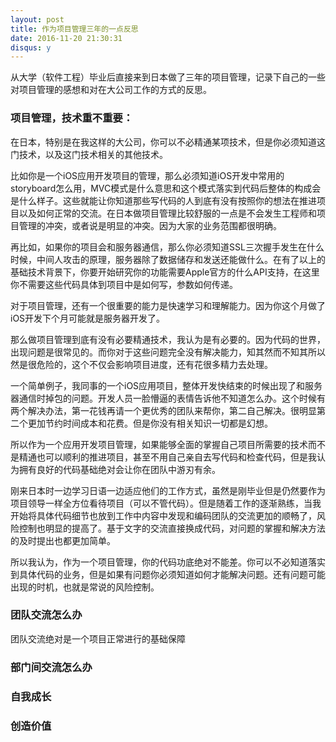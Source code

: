 ```yaml
---
layout: post
title: 作为项目管理三年的一点反思
date: 2016-11-20 21:30:31
disqus: y
---
```


从大学（软件工程）毕业后直接来到日本做了三年的项目管理，记录下自己的一些对项目管理的感想和对在大公司工作的方式的反思。

### 项目管理，技术重不重要：
在日本，特别是在我这样的大公司，你可以不必精通某项技术，但是你必须知道这门技术，以及这门技术相关的其他技术。  

比如你是一个iOS应用开发项目的管理，那么必须知道iOS开发中常用的storyboard怎么用，MVC模式是什么意思和这个模式落实到代码后整体的构成会是什么样子。这些就能让你知道那些写代码的人到底有没有按照你的想法在推进项目以及如何正常的交流。在日本做项目管理比较舒服的一点是不会发生工程师和项目管理的冲突，或者说是明显的冲突。因为大家的业务范围都很明确。  

再比如，如果你的项目会和服务器通信，那么你必须知道SSL三次握手发生在什么时候，中间人攻击的原理，服务器除了数据储存和发送还能做什么。在有了以上的基础技术背景下，你要开始研究你的功能需要Apple官方的什么API支持，在这里你不需要这些代码具体到项目中是如何写，参数如何传递。  

对于项目管理，还有一个很重要的能力是快速学习和理解能力。因为你这个月做了iOS开发下个月可能就是服务器开发了。  

那么做项目管理到底有没有必要精通技术，我认为是有必要的。因为代码的世界，出现问题是很常见的。而你对于这些问题完全没有解决能力，知其然而不知其所以然是很危险的，这个不仅会影响项目进度，还有花很多精力去处理。  

一个简单例子，我同事的一个iOS应用项目，整体开发快结束的时候出现了和服务器通信时掉包的问题。开发人员一脸懵逼的表情告诉他不知道怎么办。这个时候有两个解决办法，第一花钱再请一个更优秀的团队来帮你，第二自己解决。很明显第二个更加节约时间成本和花费。但是你没有相关知识一切都是幻想。

所以作为一个应用开发项目管理，如果能够全面的掌握自己项目所需要的技术而不是精通也可以顺利的推进项目，甚至不用自己亲自去写代码和检查代码，但是我认为拥有良好的代码基础绝对会让你在团队中游刃有余。  

刚来日本时一边学习日语一边适应他们的工作方式，虽然是刚毕业但是仍然要作为项目领导一样全方位看待项目（可以不管代码）。但是随着工作的逐渐熟练，当我开始将具体代码细节也放到工作中内容中发现和编码团队的交流更加的顺畅了，风险控制也明显的提高了。基于文字的交流直接换成代码，对问题的掌握和解决方法的及时提出也都更加简单。  

所以我认为，作为一个项目管理，你的代码功底绝对不能差。你可以不必知道落实到具体代码的业务，但是如果有问题你必须知道如何才能解决问题。还有问题可能出现的时机，也就是常说的风险控制。

### 团队交流怎么办

团队交流绝对是一个项目正常进行的基础保障
### 部门间交流怎么办
### 自我成长
### 创造价值
